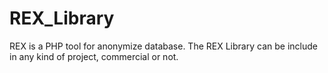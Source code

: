 REX_Library
===========

REX is a PHP tool for anonymize database. The REX Library can be include in any kind of project, commercial or not.

